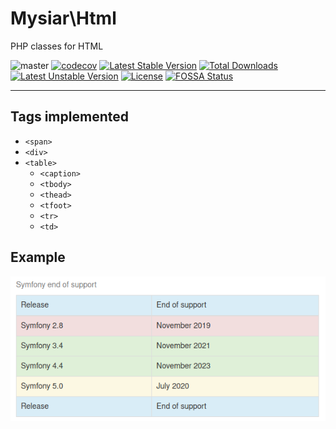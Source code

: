 # Mysiar\Html

 PHP classes for HTML

![master](https://github.com/mysiar/html-in-php/workflows/CI/badge.svg?branch=master) [![codecov](https://codecov.io/gh/mysiar/html-in-php/branch/master/graph/badge.svg)](https://codecov.io/gh/mysiar/html-in-php) [![Latest Stable Version](https://poser.pugx.org/mysiar/html-in-php/v)](https:////packagist.org/packages/mysiar/html-in-php) [![Total Downloads](https://poser.pugx.org/mysiar/html-in-php/downloads)](https://packagist.org/packages/mysiar/html-in-php) [![Latest Unstable Version](https://poser.pugx.org/mysiar/html-in-php/v/unstable)](https://packagist.org/packages/mysiar/html-in-php) [![License](https://poser.pugx.org/mysiar/html-in-php/license)](https://packagist.org/packages/mysiar/html-in-php) [![FOSSA Status](https://app.fossa.com/api/projects/git%2Bgithub.com%2Fmysiar%2Fhtml-in-php.svg?type=shield)](https://app.fossa.com/projects/git%2Bgithub.com%2Fmysiar%2Fhtml-in-php?ref=badge_shield)

<hr>

## Tags implemented

* `<span>`
* `<div>`
* `<table>`
    * `<caption>`
    * `<tbody>`
    * `<thead>`
    * `<tfoot>`
    * `<tr>`
    * `<td>`

## Example

![Example.png](examples/Example.png)
